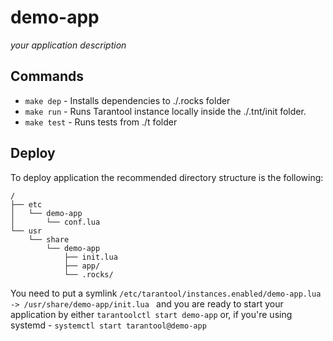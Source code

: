 # demo-app

_your application description_

## Commands
* `make dep` - Installs dependencies to ./.rocks folder
* `make run` - Runs Tarantool instance locally inside the ./.tnt/init folder.
* `make test` - Runs tests from ./t folder

## Deploy
To deploy application the recommended directory structure is the following:
```
/
├── etc
│   └── demo-app
│       └── conf.lua
└── usr
    └── share
        └── demo-app
            ├── init.lua
            ├── app/
            └── .rocks/
```
You need to put a symlink `/etc/tarantool/instances.enabled/demo-app.lua -> /usr/share/demo-app/init.lua
` and you are ready to start your application by either `tarantoolctl start demo-app` or, if you're using systemd - `systemctl start tarantool@demo-app`
